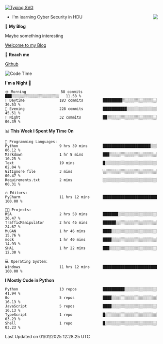 [![Typing SVG](https://readme-typing-svg.herokuapp.com?font=Fira+Code&pause=1000&random=false&width=450&height=60&lines=Hello+%F0%9F%91%8B%F0%9F%8F%BB;I'm+JBNRZ)](https://git.io/typing-svg)

<a href="#">
  <img align="right" src="https://github-readme-stats.vercel.app/api?username=JBNRZ&show_icons=true&bg_color=15,f2f7fd,E0EAFC" />
</a>

- I'm learning Cyber Security in HDU

 **🌱 My Blog**

Maybe something interesting

[Welcome to my Blog](https://jbnrz.com.cn/)

 **💬 Reach me** 

[Github](https://github.com/JBNRZ)


<!--START_SECTION:waka-->
![Code Time](http://img.shields.io/badge/Code%20Time-798%20hrs%204%20mins-blue)

**I'm a Night 🦉** 

```text
🌞 Morning                58 commits          ███░░░░░░░░░░░░░░░░░░░░░░   11.58 % 
🌆 Daytime                183 commits         █████████░░░░░░░░░░░░░░░░   36.53 % 
🌃 Evening                228 commits         ███████████░░░░░░░░░░░░░░   45.51 % 
🌙 Night                  32 commits          ██░░░░░░░░░░░░░░░░░░░░░░░   06.39 % 
```


📊 **This Week I Spent My Time On** 

```text
💬 Programming Languages: 
Python                   9 hrs 39 mins       ██████████████████████░░░   86.12 % 
Markdown                 1 hr 8 mins         ███░░░░░░░░░░░░░░░░░░░░░░   10.25 % 
Text                     19 mins             █░░░░░░░░░░░░░░░░░░░░░░░░   02.84 % 
GitIgnore file           3 mins              ░░░░░░░░░░░░░░░░░░░░░░░░░   00.47 % 
Requirements.txt         2 mins              ░░░░░░░░░░░░░░░░░░░░░░░░░   00.31 % 

🔥 Editors: 
PyCharm                  11 hrs 12 mins      █████████████████████████   100.00 % 

🐱‍💻 Projects: 
RSA                      2 hrs 58 mins       ███████░░░░░░░░░░░░░░░░░░   26.47 % 
TrafficManipulator       2 hrs 46 mins       ██████░░░░░░░░░░░░░░░░░░░   24.67 % 
MuGAN                    1 hr 46 mins        ████░░░░░░░░░░░░░░░░░░░░░   15.76 % 
mock                     1 hr 40 mins        ████░░░░░░░░░░░░░░░░░░░░░   14.93 % 
SHA1                     1 hr 22 mins        ███░░░░░░░░░░░░░░░░░░░░░░   12.30 % 

💻 Operating System: 
Windows                  11 hrs 12 mins      █████████████████████████   100.00 % 
```

**I Mostly Code in Python** 

```text
Python                   13 repos            ██████████░░░░░░░░░░░░░░░   41.94 % 
Go                       5 repos             ████░░░░░░░░░░░░░░░░░░░░░   16.13 % 
JavaScript               5 repos             ████░░░░░░░░░░░░░░░░░░░░░   16.13 % 
TypeScript               1 repo              █░░░░░░░░░░░░░░░░░░░░░░░░   03.23 % 
Shell                    1 repo              █░░░░░░░░░░░░░░░░░░░░░░░░   03.23 % 
```




 Last Updated on 01/01/2025 12:28:25 UTC
<!--END_SECTION:waka-->
